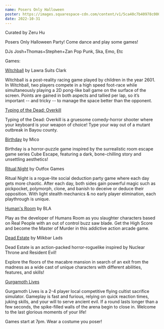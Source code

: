 ```yaml
---
name: Posers Only Halloween
poster: https://images.squarespace-cdn.com/content/v1/5ca40c7b40978c0001458f5d/353ca513-e2ed-41a9-a9f2-a62d5295c582/posers%2Bonly_1030%2B%281%29.jpeg?format=2500w
date: 2022-10-31
---
```


Curated by Zeru Hu

Posers Only Halloween Party! Come dance and play some games!

DJs Josh+Thomas+Stephen+Zan
Pop Punk, Ska, Emo, Etc

Games:

[Witchball](https://lawraclark.itch.io/witchball/) by Lawra Suits Clark

Witchball is a post-reality racing game played by children in the year 2601. In Witchball, two players compete in a high speed foot-race while simultaneously playing a 2D pong-like ball game on the surface of the screen. Points are gained in both aspects and tallied per lap, so it’s important -- and tricky -- to manage the space better than the opponent.

[Typing of the Dead: Overkill](https://store.steampowered.com/app/246580/The_Typing_of_The_Dead_Overkill/)

Typing of the Dead: Overkill is a gruesome comedy-horror shooter where your keyboard is your weapon of choice! Type your way out of a mutant outbreak in Bayou county.

[Birthday](https://mico-ducky.itch.io/birthday/) by Mico

Birthday is a horror-puzzle game inspired by the surrealistic room escape game series Cube Escape, featuring a dark, bone-chilling story and unsettling aesthetics!

[Ritual Night](https://store.steampowered.com/app/1834980/Ritual_Night) by Outfox Games

Ritual Night is a rogue-lite social deduction party game where each day gets more chaotic. After each day, both sides gain powerful magic such as pickpocket, polymorph, clone, and banish to deceive or deduce their opposition. With light stealth mechanics & no early player elimination, each playthrough is unique.

[Human's Room](https://pumpkinclowning.itch.io/humans-room/) by BLA

Play as the developer of Humans Room as you slaughter characters based on Real People with an out of control buzz saw blade. Get the High Score and become the Master of Murder in this addictive action arcade game.

[Dead Estate](https://milkbar-lads.itch.io/dead-estate/) by Milkbar Lads

Dead Estate is an action-packed horror-roguelike inspired by Nuclear Throne and Resident Evil!

Explore the floors of the macabre mansion in search of an exit from the madness as a wide cast of unique characters with different abilities, features, and skills!

[Gurgamoth Lives](https://galvanicgames.itch.io/gurgamoth-lives/)

Gurgamoth Lives is a 2-4 player local competitive flying cultist sacrifice simulator. Gameplay is fast and furious, relying on quick reaction times, juking skills, and your will to serve ancient evil. If a round lasts longer than a few seconds, the spike-filled walls of the arena begin to close in. Welcome to the last glorious moments of your life!


Games start at 7pm. Wear a costume you poser!